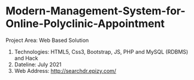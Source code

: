 # Modern-Management-System-for-Online-Polyclinic-Appointment
Project Area: Web Based Solution
1. Technologies: HTML5, Css3, Bootstrap, JS, PHP and MySQL (RDBMS) and Hack
2. Dateline: July 2021
3. Web Address: http://searchdr.epizy.com/       

